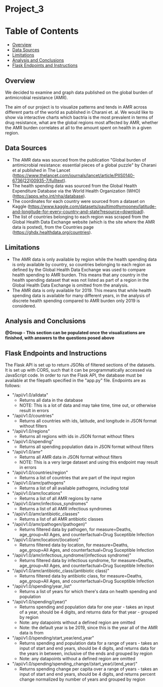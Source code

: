 # Project_3

# Table of Contents
* [Overview](#overview)
* [Data Sources](#data-sources)
* [Limitations](#limitations)
* [Analysis and Conclusions](#analysis-and-conclusions)
* [Flask Endpoints and Instructions](#flask-endpoints-and-instructions)

## Overview

We decided to examine and graph data published on the global burden of antimicrobial resistance (AMR). 

The aim of our project is to visualize patterns and tends in AMR across different parts of the world as published in Charani et. al. We would like to show via interactive charts which bactria is the most prevalent in terms of drug resistance, what are the global regions most affected by AMR, whether the AMR burden correlates at all to the amount spent on health in a given region.

## Data Sources
* The AMR data was sourced from the publication "Global burden of antimicrobial resistance: essential pieces of a global puzzle" by Charani et al published in The Lancet (https://www.thelancet.com/journals/lancet/article/PIIS0140-6736(22)00935-7/fulltext). 
* The health spending data was sourced from the Global Health Expenditure Database via the World Health Organization (WHO) (https://apps.who.int/nha/database). 
* The coordinates for each country were sourced from a dataset on Kaggle (https://www.kaggle.com/datasets/paultimothymooney/latitude-and-longitude-for-every-country-and-state?resource=download). 
* The list of countries belonging to each region was scraped from the Global Health Data Exchange website (which is the site where the AMR data is posted), from the Countries page (https://ghdx.healthdata.org/countries). 

## Limitations
* The AMR data is only available by region while the health spending data is only available by country, so countries belonging to each region as defined by the Global Health Data Exchange was used to compare health spending to AMR burden. This means that any country in the health spending dataset that was not listed as part of a region in the Global Health Data Exchange is omitted from the analysis. 
* The AMR data is only available for 2019. This means that while health spending data is available for many different years, in the analysis of discrete health spending compared to AMR burden only 2019 is considered. 

## Analysis and Conclusions
**@Group - This section can be populated once the visualizations are finished, with answers to the questions posed above**

## Flask Endpoints and Instructions
The Flask API is set up to return JSONs of filtered sections of the datasets. It is set up with CORS, such that it can be programmatically accessed via JavaScript code. In order to run the Flask API, the database must be available at the filepath specified in the "app.py" file. Endpoints are as follows:
* "/api/v1.0/alldata" 
    * Returns all data in the database
    * NOTE: This is a lot of data and may take time, time out, or otherwise result in errors
* "/api/v1.0/countries"
    * Returns all countries with ids, latitude, and longitude in JSON format without filters
* "/api/v1.0/regions"
    * Returns all regions with ids in JSON format without filters
* "/api/v1.0/spending"
    * Returns all spending population data in JSON format without filters
* "/api/v1.0/amr"
    * Returns all AMR data in JSON format without filters
    * NOTE: This is a very large dataset and using this endpoint may result in errors
* "/api/v1.0/countries/region"
    * Returns a list of countries that are part of the input region
* "/api/v1.0/amr/pathogens"
    * Returns a list of all available pathogens, including total
* "/api/v1.0/amr/locations"
    * Returns a list of all AMR regions by name
* "/api/v1.0/amr/infectious_syndromes"
    * Returns a list of all AMR infectious syndromes
* "/api/v1.0/amr/antibiotic_classes"
    * Returns a list of all AMR antibiotic classes
* "/api/v1.0/amr/pathogen/(pathogen)"
    * Returns filtered data by pathogen, for measure=Deaths, age_group=All Ages, and counterfactual=Drug Suceptible Infection
* "/api/v1.0/amr/location/(location)"
    * Returns filtered data by location, for measure=Deaths, age_group=All Ages, and counterfactual=Drug Suceptible Infection
* "/api/v1.0/amr/infectious_syndrome/(infectious syndrome)"
    * Returns filtered data by infectious syndrome, for measure=Deaths, age_group=All Ages, and counterfactual=Drug Suceptible Infection
* "/api/v1.0/amr/antibiotic_class/(antibiotic class)"
    * Returns filtered data by antibiotic class, for measure=Deaths, age_group=All Ages, and counterfactual=Drug Suceptible Infection
* "/api/v1.0/spending/year_list"
    * Returns a list of years for which there's data on health spending and population
* "/api/v1.0/spending/(year)"
    * Returns spending and population data for one year - takes an input of a year, should be 4 digits, and returns data for that year - grouped by region
    * Note: any datapoints without a defined region are omitted
    * Note: the default year is be 2019, since this is the year all of the AMR data is from
* "/api/v1.0/spending/start_year/end_year"
    * Returns spending and population data for a range of years - takes an input of start and end years, should be 4 digits, and returns data for the years in between, inclusive of the ends and grouped by region
    * Note: any datapoints without a defined region are omitted
* "/api/v1.0/spending/spending_change/(start_year)/(end_year)"
    * Returns spending change per capita over a range of years - takes an input of start and end years, should be 4 digits, and returns percent change normalized by number of years and grouped by region
